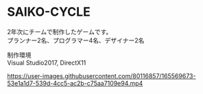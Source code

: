 # SAIKO-CYCLE
2年次にチームで制作したゲームです。  
プランナー2名、プログラマー4名、デザイナー2名

制作環境  
Visual Studio2017, DirectX11

https://user-images.githubusercontent.com/80116857/165569673-53e1a1d7-539d-4cc5-ac2b-c75aa7109e94.mp4


